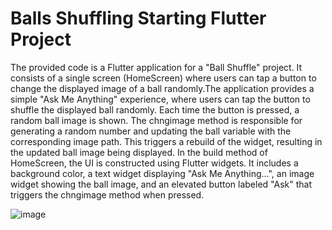 # Balls Shuffling Starting Flutter Project

The provided code is a Flutter application for a "Ball Shuffle" project. It consists of a single screen (HomeScreen) where users can tap a button to change the displayed image of a ball randomly.The application provides a simple "Ask Me Anything" experience, where users can tap the button to shuffle the displayed ball randomly. Each time the button is pressed, a random ball image is shown.
The chngimage method is responsible for generating a random number and updating the ball variable with the corresponding image path. This triggers a rebuild of the widget, resulting in the updated ball image being displayed.
In the build method of HomeScreen, the UI is constructed using Flutter widgets. It includes a background color, a text widget displaying "Ask Me Anything...", an image widget showing the ball image, and an elevated button labeled "Ask" that triggers the chngimage method when pressed.

![image](https://github.com/Afianaeem124/ball-shuffling-project-flutter/assets/109481856/c0690e74-4d68-4208-8597-dd883bd4f324)
